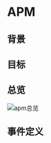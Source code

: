 # APM

## 背景

## 目标

## 总览
![apm总览](http://assets.processon.com/chart_image/5dba4465e4b09df55189de17.png?_=1572502303237)

## 事件定义



